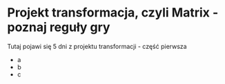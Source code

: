 # Projekt transformacja, czyli Matrix - poznaj reguły gry

Tutaj pojawi się 5 dni z projektu transformacji - część pierwsza

- a 
- b 
- c 
